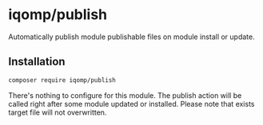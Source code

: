 # iqomp/publish

Automatically publish module publishable files on module install or update.

## Installation

```bash
composer require iqomp/publish
```

There's nothing to configure for this module. The publish action will be called
right after some module updated or installed. Please note that exists target file
will not overwritten.
